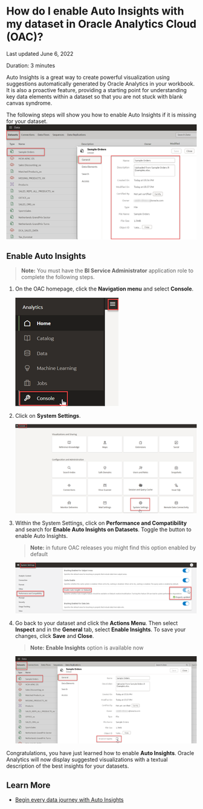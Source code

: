 # How do I enable Auto Insights with my dataset in Oracle Analytics Cloud (OAC)?

Last updated June 6, 2022

Duration: 3 minutes

Auto Insights is a great way to create powerful visualization using suggestions automatically generated by Oracle Analytics in your workbook. It is also a proactive feature, providing a starting point for understanding key data elements within a dataset so that you are not stuck with blank canvas syndrome. 

The following steps will show you how to enable Auto Insights if it is missing for your dataset.
   ![No Auto-Insights](images/dataset-no-auto-insights.png)

## Enable Auto Insights
  > **Note:** You must have the **BI Service Administrator** application role to complete the following steps.

1. On the OAC homepage, click the **Navigation menu** and select **Console**.

   ![Console](images/console.png)

2. Click on **System Settings**.

   ![System Settings](images/system-settings.png)  

3. Within the System Settings, click on **Performance and Compatibility** and search for **Enable Auto Insights on Datasets**. Toggle the button to enable Auto Insights.
      > **Note:** in future OAC releases you might find this option enabled by default

      ![Enable Auto Insights](images/enable-auto-insights.png)  
  

4. Go back to your dataset and click the **Actions Menu**. Then select **Inspect** and in the **General** tab, select **Enable Insights**. To save your changes, click **Save** and **Close**. 
      > **Note:** **Enable Insights**  option is  available now

      ![Enable Auto Insights](images/dataset-enable-auto-insights.png)  
    

Congratulations, you have just learned how to enable **Auto Insights**. Oracle Analytics will now display suggested visualizations with a textual description of the best insights for your datasets.


## Learn More
* [Begin every data journey with Auto Insights](https://blogs.oracle.com/analytics/post/begin-every-data-journey-with-auto-insights)
